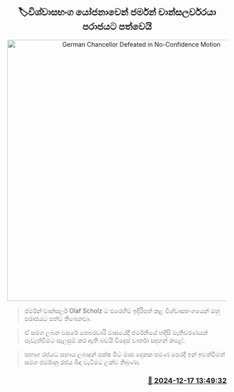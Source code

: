 <p align='center'><b><h2 align='center' title='German Chancellor Defeated in No-Confidence Motion'>🏷විශ්වාසභංග යෝජනාවෙන් ජර්මන් චාන්සලර්වරයා පරාජයට පත්වෙයි</h2></b></p>
<p align='center'><img src='https://helakuru.sgp1.cdn.digitaloceanspaces.com/esana/images/lib/german-chancellor.jpg' width='600' alt='German Chancellor Defeated in No-Confidence Motion'></p>

> ජර්මන් චාන්සලර් Olaf Scholz ​ට එරෙහිව ඉදිරිපත් කළ විශ්වාසභංගයෙන් ඔහු පරාජයට පත්ව තිබෙනවා.

> ඒ සමග ලබන වසරේ පෙබරවාරි මාසයේදී ජර්මනියේ හදිසි මැතිවරණයක් පැවැත්වීමට සැලසුම් කර ඇති බවයි විදෙස් වාර්තා සදහන් කළේ.

> සභාග රජයට සහාය ලබාදුන් පක්ෂ මීට මාස දෙකක පමණ පෙරදී ඉන් ඉවත්වීමත් සමග ජර්මානු රජය බිඳ වැටීමට ලක්ව තිබුණා.



<h3 align='right'><a href='https://www.helakuru.lk/esana/p/105958/'>📅 2024-12-17 13:49:32</a></h3>
